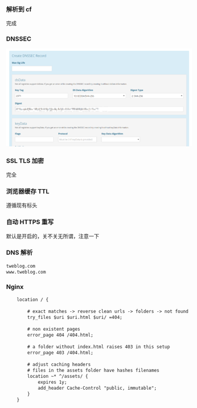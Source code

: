 
### 解析到 cf
完成

### DNSSEC
![](assets/Pasted%20image%2020250102205312.png)

### SSL TLS 加密
完全

### 浏览器缓存 TTL
遵循现有标头

### 自动 HTTPS 重写
默认是开启的，关不关无所谓，注意一下

### DNS 解析
```
tweblog.com
www.tweblog.com
```

### Nginx
```nginx
    location / {

        # exact matches -> reverse clean urls -> folders -> not found
        try_files $uri $uri.html $uri/ =404;

        # non existent pages
        error_page 404 /404.html;

        # a folder without index.html raises 403 in this setup
        error_page 403 /404.html;

        # adjust caching headers
        # files in the assets folder have hashes filenames
        location ~* ^/assets/ {
            expires 1y;
            add_header Cache-Control "public, immutable";
        }
    }
```